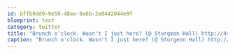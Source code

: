 ```yaml
---
id: bffb9dd9-9e58-48ee-9a6b-2e8442044e9f
blueprint: text
category: twitter
title: "Brunch o'clock. Wasn't I just here? (@ Sturgeon Hall) http://4sq.com/kZHw77"
caption: "Brunch o'clock. Wasn't I just here? (@ Sturgeon Hall) http://4sq.com/kZHw77"
---
```

